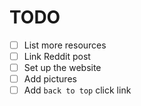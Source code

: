 # TODO

- [ ] List more resources
- [ ] Link Reddit post
- [ ] Set up the website
- [ ] Add pictures
- [ ] Add `back to top` click link
